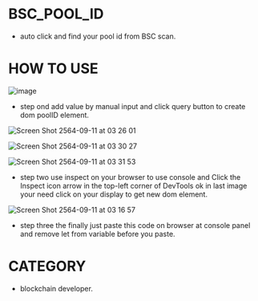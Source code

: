 # BSC_POOL_ID

- auto click and find your pool id from BSC scan.

# HOW TO USE
![image](https://user-images.githubusercontent.com/58971201/132912826-9f41deef-d3a4-463d-aa8b-e51c1648621b.png)

- step ond add value by manual input and click query button to create dom poolID element.

![Screen Shot 2564-09-11 at 03 26 01](https://user-images.githubusercontent.com/58971201/132913713-b2ce6936-b213-409b-8d9d-8536c5125413.png)

![Screen Shot 2564-09-11 at 03 30 27](https://user-images.githubusercontent.com/58971201/132914167-9a735eaf-4fe9-4366-9c4b-83466377f6cd.png)

![Screen Shot 2564-09-11 at 03 31 53](https://user-images.githubusercontent.com/58971201/132914311-17b604e3-ac09-4408-b6f4-fd49438559d6.png)

- step two use inspect on your browser to use console and Click the Inspect icon arrow in the top-left corner of DevTools ok in last image your need click on your display to get new dom element.

![Screen Shot 2564-09-11 at 03 16 57](https://user-images.githubusercontent.com/58971201/132912653-b8ca38ec-5a66-4c55-8d90-c1839b5437b5.png)

- step three the finally just paste this code on browser at console panel and remove let from variable before you paste.

# CATEGORY
- blockchain developer.
